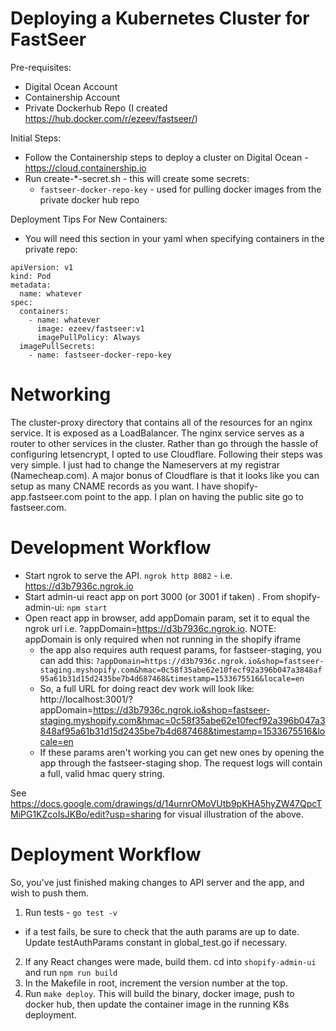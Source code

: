 # Deploying a Kubernetes Cluster for FastSeer

Pre-requisites:

- Digital Ocean Account
- Containership Account
- Private Dockerhub Repo (I created https://hub.docker.com/r/ezeev/fastseer/)

Initial Steps:

- Follow the Containership steps to deploy a cluster on Digital Ocean - https://cloud.containership.io
- Run create-*-secret.sh - this will create some secrets:
    - `fastseer-docker-repo-key` - used for pulling docker images from the private docker hub repo

Deployment Tips For New Containers:

- You will need this section in your yaml when specifying containers in the private repo:

```
apiVersion: v1
kind: Pod
metadata:
  name: whatever
spec:
  containers:
    - name: whatever
      image: ezeev/fastseer:v1
      imagePullPolicy: Always
  imagePullSecrets:
    - name: fastseer-docker-repo-key
```

# Networking

The cluster-proxy directory that contains all of the resources for an nginx service. It is exposed as a LoadBalancer. The nginx service serves as a router to other services in the cluster. Rather than go through the hassle of configuring letsencrypt, I opted to use Cloudflare. Following their steps was very simple. I just had to change the Nameservers at my registrar (Namecheap.com). A major bonus of Cloudflare is that it looks like you can setup as many CNAME records as you want. I have shopify-app.fastseer.com point to the app. I plan on having the public site go to fastseer.com. 


# Development Workflow

- Start ngrok to serve the API. `ngrok http 8082` - i.e. https://d3b7936c.ngrok.io
- Start admin-ui react app on port 3000 (or 3001 if taken) . From shopify-admin-ui: `npm start`
- Open react app in browser, add appDomain param, set it to equal the ngrok url i.e. ?appDomain=https://d3b7936c.ngrok.io. NOTE: appDomain is only required when not running in the shopify iframe
  - the app also requires auth request params, for fastseer-staging, you can add this: `?appDomain=https://d3b7936c.ngrok.io&shop=fastseer-staging.myshopify.com&hmac=0c58f35abe62e10fecf92a396b047a3848af95a61b31d15d2435be7b4d687468&timestamp=1533675516&locale=en`
  - So, a full URL for doing react dev work will look like: http://localhost:3001/?appDomain=https://d3b7936c.ngrok.io&shop=fastseer-staging.myshopify.com&hmac=0c58f35abe62e10fecf92a396b047a3848af95a61b31d15d2435be7b4d687468&timestamp=1533675516&locale=en
  - If these params aren't working you can get new ones by opening the app through the fastseer-staging shop. The request logs will contain a full, valid hmac query string. 

See https://docs.google.com/drawings/d/14urnrOMoVUtb9pKHA5hyZW47QpcTMiPG1KZcoIsJKBo/edit?usp=sharing for visual illustration of the above.

# Deployment Workflow

So, you've just finished making changes to API server and the app, and wish to push them.

1. Run tests - `go test -v`
  - if a test fails, be sure to check that the auth params are up to date. Update testAuthParams constant in global_test.go if necessary.
2. If any React changes were made, build them. cd into `shopify-admin-ui` and run `npm run build`
3. In the Makefile in root, increment the version number at the top.
4. Run `make deploy`. This will build the binary, docker image, push to docker hub, then update the container image in the running K8s deployment.

